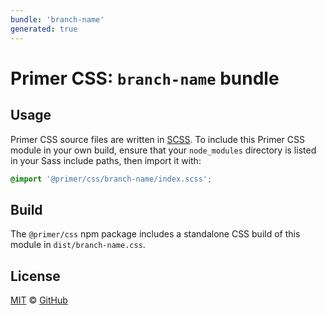 ```yaml
---
bundle: 'branch-name'
generated: true
---
```


# Primer CSS: `branch-name` bundle

## Usage

Primer CSS source files are written in [SCSS]. To include this Primer CSS module in your own build, ensure that your `node_modules` directory is listed in your Sass include paths, then import it with:

```scss
@import '@primer/css/branch-name/index.scss';
```

## Build

The `@primer/css` npm package includes a standalone CSS build of this module in `dist/branch-name.css`.

## License

[MIT](https://github.com/primer/css/blob/main/LICENSE) &copy; [GitHub](https://github.com/)

[scss]: https://sass-lang.com/documentation/syntax#scss
